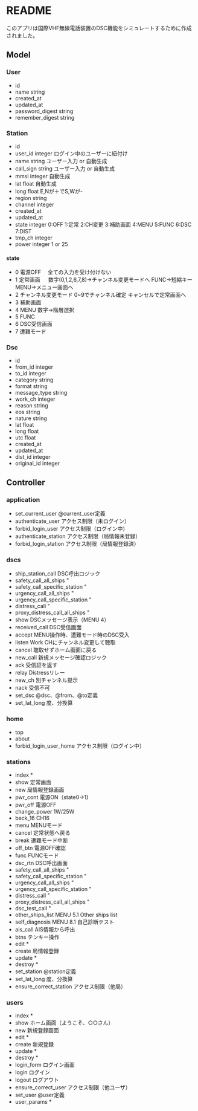 # README

このアプリは国際VHF無線電話装置のDSC機能をシミュレートするために作成されました。

## Model

### User
- id
- name string
- created_at
- updated_at
- password_digest string
- remember_digest string

### Station
- id
- user_id   integer ログイン中のユーザーに紐付け
- name      string ユーザー入力 or 自動生成
- call_sign string ユーザー入力 or 自動生成
- mmsi      integer 自動生成
- lat       float 自動生成
- long      float E,Nが＋でS,Wが-
- region    string
- channel   integer
- created_at
- updated_at
- state     integer 0:OFF 1:定常 2:CH変更 3:補助画面 4:MENU 5:FUNC 6:DSC 7:DIST
- tmp_ch    integer
- power     integer 1 or 25

#### state
- 0 電源OFF　            全ての入力を受け付けない
- 1 定常画面 　          数字(0,1,2,6,7,8)→チャンネル変更モードへ FUNC→短縮キー MENU→メニュー画面へ
- 2 チャンネル変更モード   0~9でチャンネル確定 キャンセルで定常画面へ
- 3 補助画面
- 4 MENU 数字→階層選択
- 5 FUNC
- 6 DSC受信画面
- 7 遭難モード

### Dsc
- id
- from_id      integer
- to_id        integer
- category     string
- format       string
- message_type string
- work_ch      integer
- reason       string
- eos          string
- nature       string
- lat          float
- long         float
- utc          float
- created_at
- updated_at
- dist_id      integer
- original_id  integer


## Controller

### application
- set_current_user     @current_user定義
- authenticate_user    アクセス制限（未ログイン）
- forbid_login_user    アクセス制限（ログイン中）
- authenticate_station アクセス制限（局情報未登録）
- forbid_login_station アクセス制限（局情報登録済）


### dscs
- ship_station_call             DSC呼出ロジック
- safety_call_all_ships         "
- safety_call_specific_station  "
- urgency_call_all_ships        "
- urgency_call_specific_station "
- distress_call                 "
- proxy_distress_call_all_ships "
- show                          DSCメッセージ表示（MENU 4）
- received_call                 DSC受信画面
- accept                        MENU操作時、遭難モード時のDSC受入
- listen                        Work CHにチャンネル変更して聴取
- cancel                        聴取せずホーム画面に戻る
- new_call                      新規メッセージ確認ロジック
- ack                           受信証を返す
- relay                         Distressリレー
- new_ch                        別チャンネル提示
- nack                          受信不可
- set_dsc                       @dsc、@from、@to定義
- set_lat_long                  度、分換算


### home
- top
- about
- forbid_login_user_home アクセス制限（ログイン中）


### stations
- index                         *
- show                          定常画面
- new                           局情報登録画面
- pwr_cont                      電源ON（state0→1)
- pwr_off                       電源OFF
- change_power                  1W/25W
- back_16                       CH16
- menu                          MENUモード
- cancel                        定常状態へ戻る
- break                         遭難モード中断
- off_btn                       電源OFF確認
- func                          FUNCモード
- dsc_rtn                       DSC呼出画面
- safety_call_all_ships         "
- safety_call_specific_station  "
- urgency_call_all_ships        "
- urgency_call_specific_station "
- distress_call                 "
- proxy_distress_call_all_ships "
- dsc_test_call                 "
- other_ships_list              MENU 5.1 Other ships list
- self_diagnosis                MENU 8.1 自己診断テスト
- ais_call                      AIS情報から呼出
- btns                          テンキー操作
- edit                          *
- create                        局情報登録
- update                        *
- destroy                       *
- set_station                   @station定義
- set_lat_long                  度、分換算
- ensure_correct_station        アクセス制限（他局）


### users
- index               *
- show                ホーム画面（ようこそ、○○さん）
- new                 新規登録画面
- edit                *
- create              新規登録
- update              *
- destroy             *
- login_form          ログイン画面
- login               ログイン
- logout              ログアウト
- ensure_correct_user アクセス制限（他ユーザ）
- set_user            @user定義
- user_params         *
